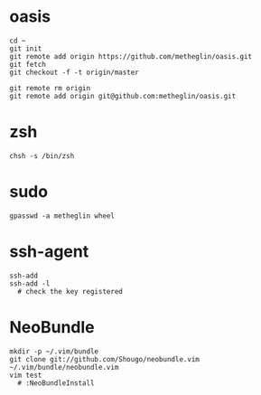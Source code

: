# oasis

```
cd ~
git init
git remote add origin https://github.com/metheglin/oasis.git
git fetch
git checkout -f -t origin/master

git remote rm origin
git remote add origin git@github.com:metheglin/oasis.git
```

# zsh

```
chsh -s /bin/zsh
```

# sudo

```
gpasswd -a metheglin wheel
```

# ssh-agent

```
ssh-add
ssh-add -l
  # check the key registered
```

# NeoBundle

```
mkdir -p ~/.vim/bundle
git clone git://github.com/Shougo/neobundle.vim ~/.vim/bundle/neobundle.vim
vim test
  # :NeoBundleInstall
```

